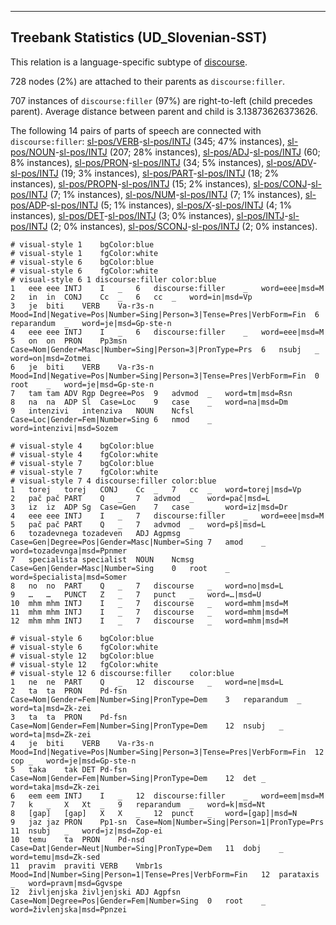 

--------------------------------------------------------------------------------

## Treebank Statistics (UD_Slovenian-SST)

This relation is a language-specific subtype of [discourse]().

728 nodes (2%) are attached to their parents as `discourse:filler`.

707 instances of `discourse:filler` (97%) are right-to-left (child precedes parent).
Average distance between parent and child is 3.13873626373626.

The following 14 pairs of parts of speech are connected with `discourse:filler`: [sl-pos/VERB]()-[sl-pos/INTJ]() (345; 47% instances), [sl-pos/NOUN]()-[sl-pos/INTJ]() (207; 28% instances), [sl-pos/ADJ]()-[sl-pos/INTJ]() (60; 8% instances), [sl-pos/PRON]()-[sl-pos/INTJ]() (34; 5% instances), [sl-pos/ADV]()-[sl-pos/INTJ]() (19; 3% instances), [sl-pos/PART]()-[sl-pos/INTJ]() (18; 2% instances), [sl-pos/PROPN]()-[sl-pos/INTJ]() (15; 2% instances), [sl-pos/CONJ]()-[sl-pos/INTJ]() (7; 1% instances), [sl-pos/NUM]()-[sl-pos/INTJ]() (7; 1% instances), [sl-pos/ADP]()-[sl-pos/INTJ]() (5; 1% instances), [sl-pos/X]()-[sl-pos/INTJ]() (4; 1% instances), [sl-pos/DET]()-[sl-pos/INTJ]() (3; 0% instances), [sl-pos/INTJ]()-[sl-pos/INTJ]() (2; 0% instances), [sl-pos/SCONJ]()-[sl-pos/INTJ]() (2; 0% instances).


~~~ conllu
# visual-style 1	bgColor:blue
# visual-style 1	fgColor:white
# visual-style 6	bgColor:blue
# visual-style 6	fgColor:white
# visual-style 6 1 discourse:filler	color:blue
1	eee	eee	INTJ	I	_	6	discourse:filler	_	word=eee|msd=M
2	in	in	CONJ	Cc	_	6	cc	_	word=in|msd=Vp
3	je	biti	VERB	Va-r3s-n	Mood=Ind|Negative=Pos|Number=Sing|Person=3|Tense=Pres|VerbForm=Fin	6	reparandum	_	word=je|msd=Gp-ste-n
4	eee	eee	INTJ	I	_	6	discourse:filler	_	word=eee|msd=M
5	on	on	PRON	Pp3msn	Case=Nom|Gender=Masc|Number=Sing|Person=3|PronType=Prs	6	nsubj	_	word=on|msd=Zotmei
6	je	biti	VERB	Va-r3s-n	Mood=Ind|Negative=Pos|Number=Sing|Person=3|Tense=Pres|VerbForm=Fin	0	root	_	word=je|msd=Gp-ste-n
7	tam	tam	ADV	Rgp	Degree=Pos	9	advmod	_	word=tm|msd=Rsn
8	na	na	ADP	Sl	Case=Loc	9	case	_	word=na|msd=Dm
9	intenzivi	intenziva	NOUN	Ncfsl	Case=Loc|Gender=Fem|Number=Sing	6	nmod	_	word=intenzivi|msd=Sozem

~~~


~~~ conllu
# visual-style 4	bgColor:blue
# visual-style 4	fgColor:white
# visual-style 7	bgColor:blue
# visual-style 7	fgColor:white
# visual-style 7 4 discourse:filler	color:blue
1	torej	torej	CONJ	Cc	_	7	cc	_	word=torej|msd=Vp
2	pač	pač	PART	Q	_	7	advmod	_	word=pač|msd=L
3	iz	iz	ADP	Sg	Case=Gen	7	case	_	word=iz|msd=Dr
4	eee	eee	INTJ	I	_	7	discourse:filler	_	word=eee|msd=M
5	pač	pač	PART	Q	_	7	advmod	_	word=pš|msd=L
6	tozadevnega	tozadeven	ADJ	Agpmsg	Case=Gen|Degree=Pos|Gender=Masc|Number=Sing	7	amod	_	word=tozadevnga|msd=Ppnmer
7	specialista	specialist	NOUN	Ncmsg	Case=Gen|Gender=Masc|Number=Sing	0	root	_	word=špecialista|msd=Somer
8	no	no	PART	Q	_	7	discourse	_	word=no|msd=L
9	…	…	PUNCT	Z	_	7	punct	_	word=…|msd=U
10	mhm	mhm	INTJ	I	_	7	discourse	_	word=mhm|msd=M
11	mhm	mhm	INTJ	I	_	7	discourse	_	word=mhm|msd=M
12	mhm	mhm	INTJ	I	_	7	discourse	_	word=mhm|msd=M

~~~


~~~ conllu
# visual-style 6	bgColor:blue
# visual-style 6	fgColor:white
# visual-style 12	bgColor:blue
# visual-style 12	fgColor:white
# visual-style 12 6 discourse:filler	color:blue
1	ne	ne	PART	Q	_	12	discourse	_	word=ne|msd=L
2	ta	ta	PRON	Pd-fsn	Case=Nom|Gender=Fem|Number=Sing|PronType=Dem	3	reparandum	_	word=ta|msd=Zk-zei
3	ta	ta	PRON	Pd-fsn	Case=Nom|Gender=Fem|Number=Sing|PronType=Dem	12	nsubj	_	word=ta|msd=Zk-zei
4	je	biti	VERB	Va-r3s-n	Mood=Ind|Negative=Pos|Number=Sing|Person=3|Tense=Pres|VerbForm=Fin	12	cop	_	word=je|msd=Gp-ste-n
5	taka	tak	DET	Pd-fsn	Case=Nom|Gender=Fem|Number=Sing|PronType=Dem	12	det	_	word=taka|msd=Zk-zei
6	eem	eem	INTJ	I	_	12	discourse:filler	_	word=eem|msd=M
7	k	_	X	Xt	_	9	reparandum	_	word=k|msd=Nt
8	[gap]	[gap]	X	X	_	12	punct	_	word=[gap]|msd=N
9	jaz	jaz	PRON	Pp1-sn	Case=Nom|Number=Sing|Person=1|PronType=Prs	11	nsubj	_	word=jz|msd=Zop-ei
10	temu	ta	PRON	Pd-nsd	Case=Dat|Gender=Neut|Number=Sing|PronType=Dem	11	dobj	_	word=temu|msd=Zk-sed
11	pravim	praviti	VERB	Vmbr1s	Mood=Ind|Number=Sing|Person=1|Tense=Pres|VerbForm=Fin	12	parataxis	_	word=pravm|msd=Ggvspe
12	življenjska	življenjski	ADJ	Agpfsn	Case=Nom|Degree=Pos|Gender=Fem|Number=Sing	0	root	_	word=živlenjska|msd=Ppnzei

~~~


